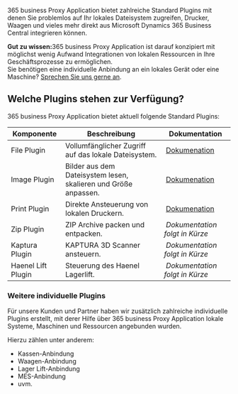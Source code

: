 365 business Proxy Application bietet zahlreiche Standard Plugins mit denen Sie problemlos auf Ihr lokales Dateisystem zugreifen, Drucker, Waagen und vieles mehr direkt aus Microsoft Dynamics 365 Business Central integrieren können.

<div class="alert alert-notice">
    <i class="fa-solid fa-notes"></i> <strong>Gut zu wissen:</strong>365 business Proxy Application ist darauf konzipiert mit möglichst wenig Aufwand Integrationen von lokalen Ressourcen in Ihre Geschäftsprozesse zu ermöglichen.<br>Sie benötigen eine individuelle Anbindung an ein lokales Gerät oder eine Maschine? <a href="https://365businessdev.com/kontakt/" target="_blank">Sprechen Sie uns gerne an</a>.
</div>

## Welche Plugins stehen zur Verfügung?

365 business Proxy Application bietet aktuell folgende Standard Plugins:

| Komponente | Beschreibung | Dokumentation |
| --- | --- | --- |
| File Plugin | Vollumfänglicher Zugriff auf das lokale Dateisystem. | [Dokumenation](../plugins/file/) |
| Image Plugin | Bilder aus dem Dateisystem lesen, skalieren und Größe anpassen. | [Dokumenation](../plugins/image/) |
| Print Plugin | Direkte Ansteuerung von lokalen Druckern. | [Dokumenation](../plugins/print/) |
| Zip Plugin | ZIP Archive packen und entpacken. | *Dokumentation folgt in Kürze* |
| Kaptura Plugin | KAPTURA 3D Scanner ansteuern. | *Dokumentation folgt in Kürze* |
| Haenel Lift Plugin | Steuerung des Haenel Lagerlift. | *Dokumentation folgt in Kürze* |

### Weitere individuelle Plugins

Für unsere Kunden und Partner haben wir zusätzlich zahlreiche individuelle Plugins erstellt, mit derer Hilfe über 365 business Proxy Application lokale Systeme, Maschinen und Ressourcen angebunden wurden.

Hierzu zählen unter anderem:

 - Kassen-Anbindung
 - Waagen-Anbindung
 - Lager Lift-Anbindung
 - MES-Anbindung
 - uvm.





